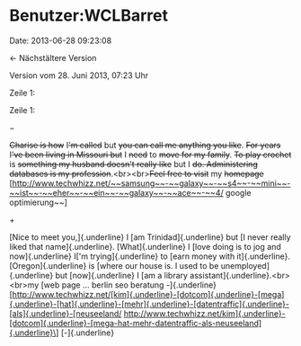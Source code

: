 Benutzer:WCLBarret
==================

Date: 2013-06-28 09:23:08

← Nächstältere Version

Version vom 28. Juni 2013, 07:23 Uhr

Zeile 1:

Zeile 1:

−

<div>

~~Charise is how~~ I~~\'m called~~ but ~~you can call me anything you
like~~. ~~For years~~ I~~\'ve been living in Missouri but~~ I ~~need~~
to ~~move for my family~~. ~~To play crochet~~ is ~~something my husband
doesn\'t really like~~ but I ~~do. Administering databases is my
profession~~.\<br\>\<br\>~~Feel free to visit~~ my ~~homepage~~
\[http://www.techwhizz.net/~~samsung~~-~~galaxy~~-~~s4~~-~~mini~~-~~ist~~-~~eher~~-~~ein~~-~~galaxy~~-~~ace~~-~~4/
google optimierung~~\]

</div>

\+

<div>

[Nice to meet you,]{.underline} I [am Trinidad]{.underline} but [I never
really liked that name]{.underline}. [What]{.underline} I [love doing is
to jog and now]{.underline} I[\'m trying]{.underline} to [earn money
with it]{.underline}. [Oregon]{.underline} is [where our house is. I
used to be unemployed]{.underline} but [now]{.underline} I [am a library
assistant]{.underline}.\<br\>\<br\>my [web page \... berlin seo beratung
-]{.underline}
\[http://www.techwhizz.net/[kim]{.underline}-[dotcom]{.underline}-[mega]{.underline}-[hat]{.underline}-[mehr]{.underline}-[datentraffic]{.underline}-[als]{.underline}-[neuseeland/
http://www.techwhizz.net/kim]{.underline}-[dotcom]{.underline}-[mega-hat-mehr-datentraffic-als-neuseeland]{.underline}\]
[-]{.underline}

</div>

